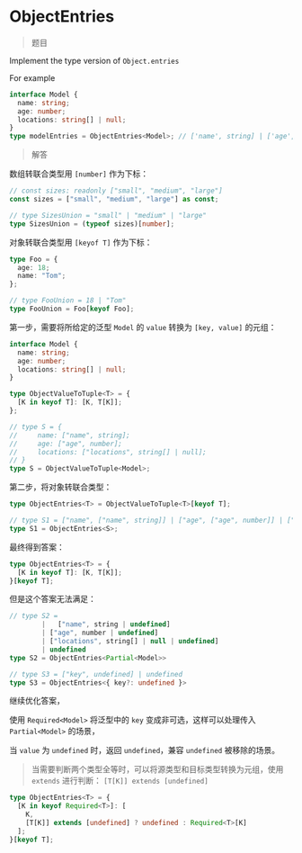 # ObjectEntries

<BtnGroup 
	issue="https://tsch.js.org/2946/solutions"
	answer="https://github.com/type-challenges/type-challenges/issues/32076"
/>

> 题目

Implement the type version of `Object.entries`

For example

```typescript
interface Model {
  name: string;
  age: number;
  locations: string[] | null;
}
type modelEntries = ObjectEntries<Model>; // ['name', string] | ['age', number] | ['locations', string[] | null];
```

> 解答

数组转联合类型用 `[number]` 作为下标：

```ts
// const sizes: readonly ["small", "medium", "large"]
const sizes = ["small", "medium", "large"] as const;

// type SizesUnion = "small" | "medium" | "large"
type SizesUnion = (typeof sizes)[number];
```

对象转联合类型用 `[keyof T]` 作为下标：

```ts
type Foo = {
  age: 18;
  name: "Tom";
};

// type FooUnion = 18 | "Tom"
type FooUnion = Foo[keyof Foo];
```

第一步，需要将所给定的泛型 `Model` 的 `value` 转换为 `[key, value]` 的元组：

```ts
interface Model {
  name: string;
  age: number;
  locations: string[] | null;
}

type ObjectValueToTuple<T> = {
  [K in keyof T]: [K, T[K]];
};

// type S = {
//     name: ["name", string];
//     age: ["age", number];
//     locations: ["locations", string[] | null];
// }
type S = ObjectValueToTuple<Model>;
```

第二步，将对象转联合类型：

```ts
type ObjectEntries<T> = ObjectValueToTuple<T>[keyof T];

// type S1 = ["name", ["name", string]] | ["age", ["age", number]] | ["locations", ["locations", string[] | null]]
type S1 = ObjectEntries<S>;
```

最终得到答案：

```ts
type ObjectEntries<T> = {
  [K in keyof T]: [K, T[K]];
}[keyof T];
```

但是这个答案无法满足：

```ts
// type S2 =
		|	["name", string | undefined]
		| ["age", number | undefined]
		| ["locations", string[] | null | undefined]
		| undefined
type S2 = ObjectEntries<Partial<Model>>

// type S3 = ["key", undefined] | undefined
type S3 = ObjectEntries<{ key?: undefined }>
```

继续优化答案，

使用 `Required<Model>` 将泛型中的 `key` 变成非可选，这样可以处理传入 `Partial<Model>` 的场景，

当 `value` 为 `undefined` 时，返回 `undefined`，兼容 `undefined` 被移除的场景。

> 当需要判断两个类型全等时，可以将源类型和目标类型转换为元组，使用 `extends` 进行判断：
> `[T[K]] extends [undefined]`

```ts
type ObjectEntries<T> = {
  [K in keyof Required<T>]: [
    K,
    [T[K]] extends [undefined] ? undefined : Required<T>[K]
  ];
}[keyof T];
```
